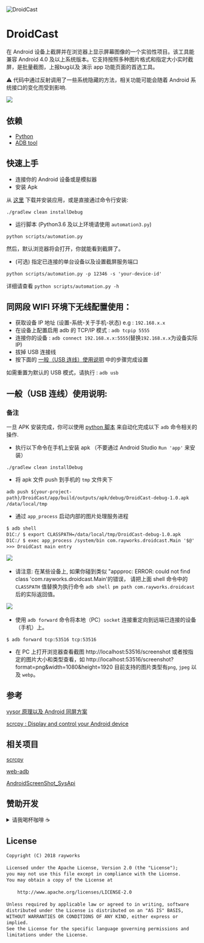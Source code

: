 ![DroidCast](./cast.png)

# DroidCast

在 Android 设备上截屏并在浏览器上显示屏幕图像的一个实验性项目。该工具能兼容 Android
4.0 及以上系统版本。它支持按照多种图片格式和指定大小实时截屏，是批量截图，上报bug以及
演示 app 功能页面的首选工具。

⚠️ 代码中通过反射调用了一些系统隐藏的方法，相关功能可能会随着 Android 系统接口的变化而受到影响.

![](./screen_shot_dock.png)

## 依赖

*   [Python](https://www.python.org/downloads/)
*   [ADB tool](https://developer.android.google.cn/studio/releases/platform-tools)

## 快速上手

*   连接你的 Android 设备或是模拟器
*   安装 Apk

从 [这里](./apk/DroidCast-debug-1.2.1.apk) 下载并安装应用，或是直接通过命令行安装:

    ./gradlew clean installDebug

*   运行脚本 (Python3.6 及以上环境请使用 `automation3.py`)

<!---->

    python scripts/automation.py

然后，默认浏览器将会打开，你就能看到截屏了。

*   (可选) 指定已连接的单台设备以及设置截屏服务端口

<!---->

    python scripts/automation.py -p 12346 -s 'your-device-id'

详细请查看 `python scripts/automation.py -h`

## 同网段 WIFI 环境下无线配置使用：

*   获取设备 IP 地址 (设置-系统-关于手机-状态) e.g : `192.168.x.x`
*   在设备上配置启用 adb 的 TCP/IP 模式 : `adb tcpip 5555`
*   连接你的设备 : `adb connect 192.168.x.x:5555`(替换`192.168.x.x`为设备实际 IP)
*   拔掉 USB 连接线
*   按下面的 [一般（USB 连线）使用说明](#usage) 中的步骤完成设置

如需重置为默认的 USB 模式，请执行 : `adb usb`

<h2 id="usage">一般（USB 连线）使用说明:</h2>

### 备注

一旦 APK 安装完成，你可以使用 [python 脚本](/scripts/automation.py) 来自动化完成以下 `adb` 命令相关的操作.

*   执行以下命令在手机上安装 apk （不要通过 Android Studio `Run 'app'` 来安装）

<!---->

    ./gradlew clean installDebug

*   将 apk 文件 push 到手机的 `tmp` 文件夹下

<!---->

    adb push ${your-project-path}/DroidCast/app/build/outputs/apk/debug/DroidCast-debug-1.0.apk /data/local/tmp

*   通过 `app_process` 启动内部的图片处理服务进程

<!---->

    $ adb shell
    D1C:/ $ export CLASSPATH=/data/local/tmp/DroidCast-debug-1.0.apk
    D1C:/ $ exec app_process /system/bin com.rayworks.droidcast.Main '$@'
    >>> DroidCast main entry

![](/process_main.png)

*   请注意: 在某些设备上, 如果你碰到类似 "appproc: ERROR: could not find class 'com.rayworks.droidcast.Main'的错误，
    请把上面 shell 命令中的 `CLASSPATH` 值替换为执行命令 `adb shell pm path com.rayworks.droidcast` 后的实际返回值。

![](/apk_src_path.png)

*   使用 `adb forward` 命令将本地（PC）`socket` 连接重定向到远端已连接的设备（手机）上。

<!---->

    $ adb forward tcp:53516 tcp:53516

*   在 PC 上打开浏览器查看截图
    http://localhost:53516/screenshot
    或者按指定的图片大小和类型查看，如
    http://localhost:53516/screenshot?format=png\&width=1080\&height=1920
    目前支持的图片类型有`png`, `jpeg` 以及 `webp`。

## 参考

[vysor 原理以及 Android 同屏方案](https://juejin.im/entry/57fe39400bd1d00058dd4652)

[scrcpy : Display and control your Android device](https://github.com/Genymobile/scrcpy)

## 相关项目

[scrcpy](https://github.com/Genymobile/scrcpy)

[web-adb](https://github.com/mfinkle/web-adb)

[AndroidScreenShot\_SysApi](https://github.com/weizongwei5/AndroidScreenShot_SysApi)

## 赞助开发
<details> <summary>请我喝杯咖啡 ☕️</summary>

<div align="center">
  <img src="./images/payment_cn.jpg" width=386px height=230px>
</div>

</details>

## License

    Copyright (C) 2018 rayworks

    Licensed under the Apache License, Version 2.0 (the "License");
    you may not use this file except in compliance with the License.
    You may obtain a copy of the License at

        http://www.apache.org/licenses/LICENSE-2.0

    Unless required by applicable law or agreed to in writing, software
    distributed under the License is distributed on an "AS IS" BASIS,
    WITHOUT WARRANTIES OR CONDITIONS OF ANY KIND, either express or implied.
    See the License for the specific language governing permissions and
    limitations under the License.
